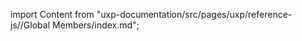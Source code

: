 
import Content from "uxp-documentation/src/pages/uxp/reference-js//Global Members/index.md";

<Content query="product=xd"/>
